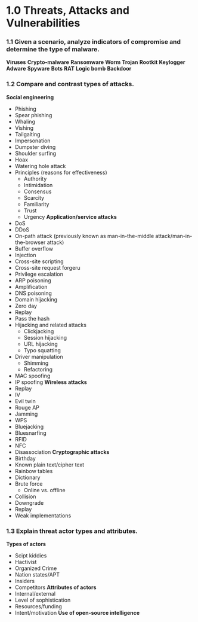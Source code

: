 # 1.0 Threats, Attacks and Vulnerabilities
### 1.1 Given a scenario, analyze indicators of compromise and determine the type of malware.
**Viruses**
**Crypto-malware**
**Ransomware**
**Worm**
**Trojan**
**Rootkit**
**Keylogger**
**Adware**
**Spyware**
**Bots**
**RAT**
**Logic bomb**
**Backdoor**
### 1.2 Compare and contrast types of attacks.
**Social engineering**
 - Phishing
 - Spear phishing
 - Whaling
 - Vishing
 - Tailgaiting
 - Impersonation
 - Dumpster diving
 - Shoulder surfing
 - Hoax
 - Watering hole attack
 - Principles (reasons for effectiveness)
      - Authority
      - Intimidation
      - Consensus
      - Scarcity
      - Familiarity
      - Trust
      - Urgency
**Application/service attacks**
 - DoS
 - DDoS
 - On-path attack (previously known as man-in-the-middle attack/man-in-the-browser attack)
 - Buffer overflow
 - Injection
 - Cross-site scripting
 - Cross-site request forgeru
 - Privilege escalation
 - ARP poisoning
 - Amplification
 - DNS poisoning
 - Domain hijacking
 - Zero day
 - Replay
 - Pass the hash
 - Hijacking and related attacks
      - Clickjacking
      - Session hijacking
      - URL hijacking
      - Typo squatting
 - Driver manipulation
      - Shimming
      - Refactoring
 - MAC spoofing
 - IP spoofing
**Wireless attacks**
 - Replay
 - IV
 - Evil twin
 - Rouge AP
 - Jamming
 - WPS
 - Bluejacking
 - Bluesnarfing
 - RFID
 - NFC
 - Disassociation
**Cryptographic attacks**
 - Birthday
 - Known plain text/cipher text
 - Rainbow tables
 - Dictionary
 - Brute force
      - Online vs. offline
 - Collision
 - Downgrade
 - Replay
 - Weak implementations
### 1.3 Explain threat actor types and attributes.
**Types of actors**
 - Scipt kiddies
 - Hactivist
 - Organized Crime
 - Nation states/APT
 - Insiders
 - Competitors
**Attributes of actors**
 - Internal/external
 - Level of sophistication
 - Resources/funding
 - Intent/motivation
**Use of open-source intelligence**
